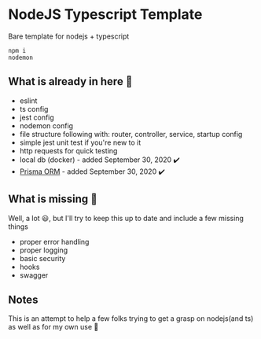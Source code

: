 # NodeJS Typescript Template

Bare template for nodejs + typescript

```
npm i
nodemon
```

## What is already in here :rocket:

- eslint
- ts config
- jest config
- nodemon config
- file structure following with: router, controller, service, startup config
- simple jest unit test if you're new to it
- http requests for quick testing
- local db (docker) - added September 30, 2020 :heavy_check_mark:
- [Prisma ORM](https://www.prisma.io/) - added September 30, 2020 :heavy_check_mark:

## What is missing :construction_worker:

Well, a lot :smiley:, but I'll try to keep this up to date and include a few missing things

- proper error handling
- proper logging
- basic security
- hooks
- swagger

## Notes

This is an attempt to help a few folks trying to get a grasp on nodejs(and ts) as well as for my own use :new_moon_with_face:
